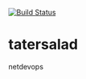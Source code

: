 [![Build Status](https://app.travis-ci.com/netgaiden/tatersalad.svg?branch=main)](https://app.travis-ci.com/netgaiden/tatersalad)

# tatersalad
netdevops
